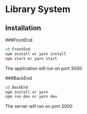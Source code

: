 # Library System

## Installation

###FrontEnd

```bash
cd FrontEnd
npm install or yarn install
npm start or yarn start
```
The application will run on port 3000


###BackEnd

```bash
cd BackEnd
npm install or yarn
npm run dev or yarn dev
```
The server will run on port 3000

